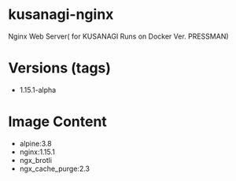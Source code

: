 # kusanagi-nginx

Nginx Web Server( for KUSANAGI Runs on Docker Ver. PRESSMAN)

# Versions (tags)

- 1.15.1-alpha

# Image Content

- alpine:3.8
- nginx:1.15.1
- ngx_brotli
- ngx_cache_purge:2.3
